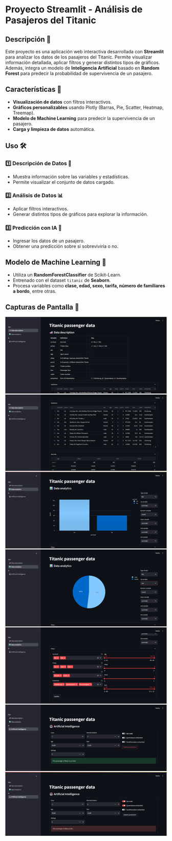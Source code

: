 # Proyecto Streamlit - Análisis de Pasajeros del Titanic

## Descripción 📝
Este proyecto es una aplicación web interactiva desarrollada con **Streamlit** para analizar los datos de los pasajeros del Titanic. Permite visualizar información detallada, aplicar filtros y generar distintos tipos de gráficos. Además, integra un modelo de **Inteligencia Artificial** basado en **Random Forest** para predecir la probabilidad de supervivencia de un pasajero.

## Características 🚀
- **Visualización de datos** con filtros interactivos.
- **Gráficos personalizables** usando Plotly (Barras, Pie, Scatter, Heatmap, Treemap).
- **Modelo de Machine Learning** para predecir la supervivencia de un pasajero.
- **Carga y limpieza de datos** automática.

## Uso 🛠️
### 1️⃣ **Descripción de Datos**  🚢
- Muestra información sobre las variables y estadísticas.
- Permite visualizar el conjunto de datos cargado.

### 2️⃣ **Análisis de Datos** 📊
- Aplicar filtros interactivos.
- Generar distintos tipos de gráficos para explorar la información.

### 3️⃣ **Predicción con IA** 🤖
- Ingresar los datos de un pasajero.
- Obtener una predicción sobre si sobreviviría o no.

## Modelo de Machine Learning 🤖
- Utiliza un **RandomForestClassifier** de Scikit-Learn.
- Entrenado con el dataset `titanic` de **Seaborn**.
- Procesa variables como **clase, edad, sexo, tarifa, número de familiares a bordo**, entre otras.

## Capturas de Pantalla 📸
![data description 1](https://github.com/Balti2003/Proyecto_streamlit_titanic/blob/main/img/data_description_1.png?raw=true)
![data description 2](https://github.com/Balti2003/Proyecto_streamlit_titanic/blob/main/img/data_description_2.png?raw=true)
![data analytics 1](https://github.com/Balti2003/Proyecto_streamlit_titanic/blob/main/img/data_analytics_1.png?raw=true)
![data analytics 2](https://github.com/Balti2003/Proyecto_streamlit_titanic/blob/main/img/data_analytics_2.png?raw=true)
![data analytics 3](https://github.com/Balti2003/Proyecto_streamlit_titanic/blob/main/img/data_analytics_3.png?raw=true)
![artificial intelligence 1](https://github.com/Balti2003/Proyecto_streamlit_titanic/blob/main/img/artificial_intelligence_1.png?raw=true)
![artificial intelligence 2](https://github.com/Balti2003/Proyecto_streamlit_titanic/blob/main/img/artificial_intelligence_2.png?raw=true)
